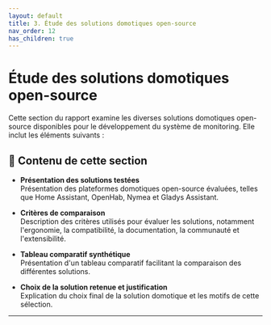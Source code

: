 ```yaml
---
layout: default
title: 3. Étude des solutions domotiques open-source
nav_order: 12
has_children: true
---
```


# Étude des solutions domotiques open-source

Cette section du rapport examine les diverses solutions domotiques open-source disponibles pour le développement du système de monitoring. Elle inclut les éléments suivants :

## 📌 Contenu de cette section

- **Présentation des solutions testées**  
  Présentation des plateformes domotiques open-source évaluées, telles que Home Assistant, OpenHab, Nymea et Gladys Assistant.

- **Critères de comparaison**  
  Description des critères utilisés pour évaluer les solutions, notamment l'ergonomie, la compatibilité, la documentation, la communauté et l'extensibilité.

- **Tableau comparatif synthétique**  
  Présentation d'un tableau comparatif facilitant la comparaison des différentes solutions.

- **Choix de la solution retenue et justification**  
  Explication du choix final de la solution domotique et les motifs de cette sélection.

---

